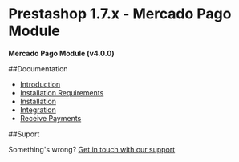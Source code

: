# Prestashop 1.7.x - Mercado Pago Module

**Mercado Pago Module (v4.0.0)**

##Documentation

* [Introduction](https://www.mercadopago.com.br/developers/en/plugins_sdks/plugins/official/prestashop17/#bookmark_introduction)
* [Installation Requirements](https://www.mercadopago.com.br/developers/en/plugins_sdks/plugins/official/prestashop17/#bookmark_installation_requirements)
* [Installation](https://www.mercadopago.com.br/developers/en/plugins_sdks/plugins/official/prestashop17/#bookmark_installation)
* [Integration](https://www.mercadopago.com.br/developers/en/plugins_sdks/plugins/official/prestashop17/#bookmark_integration)
* [Receive Payments](https://www.mercadopago.com.br/developers/en/plugins_sdks/plugins/official/prestashop17/#bookmark_receive_payments)

##Suport

Something's wrong? [Get in touch with our support](https://www.mercadopago.com.ar/developers/en/support)